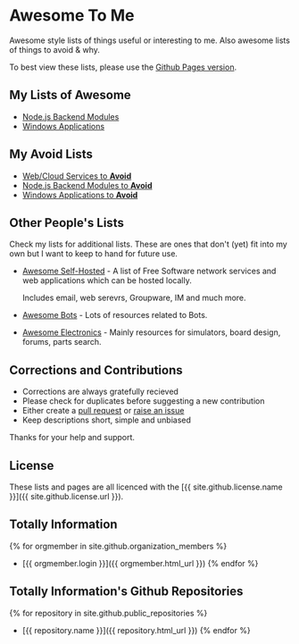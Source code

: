 # Awesome To Me
Awesome style lists of things useful or interesting to me. Also awesome lists of things to avoid &amp; why.

To best view these lists, please use the [Github Pages version](https://totallyinformation.github.io/awesome-to-me/).

## My Lists of Awesome
- [Node.js Backend Modules](nodejs-backend-modules.md)
- [Windows Applications](windows-apps.md)

## My Avoid Lists
- [Web/Cloud Services to **Avoid**](web-avoid.md)
- [Node.js Backend Modules to **Avoid**](nodejs-backend-avoid.md)
- [Windows Applications to **Avoid**](windows-avoid.md)

## Other People's Lists
Check my lists for additional lists. These are ones that don't (yet) fit into my own but I want to keep to hand for future use.
- [Awesome Self-Hosted](https://github.com/Kickball/awesome-selfhosted) - 
   A list of Free Software network services and web applications which can be hosted locally.

  Includes email, web serevrs, Groupware, IM and much more.
  
- [Awesome Bots](https://github.com/BotCube/awesome-bots) - Lots of resources related to Bots.

- [Awesome Electronics](https://github.com/monostable/awesome-electronics) - 
  Mainly resources for simulators, board design, forums, parts search.

## Corrections and Contributions
- Corrections are always gratefully recieved
- Please check for duplicates before suggesting a new contribution
- Either create a [pull request](https://github.com/TotallyInformation/awesome-to-me/pulls) or [raise an issue](https://github.com/TotallyInformation/awesome-to-me/issues)
- Keep descriptions short, simple and unbiased

Thanks for your help and support.

## License
These lists and pages are all licenced with the [{{ site.github.license.name }}]({{ site.github.license.url }}).

## Totally Information
{% for orgmember in site.github.organization_members %}
  * [{{ orgmember.login }}]({{ orgmember.html_url }})
{% endfor %}

## Totally Information's Github Repositories
{% for repository in site.github.public_repositories %}
  * [{{ repository.name }}]({{ repository.html_url }})
{% endfor %}
